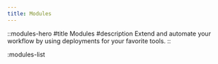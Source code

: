 ```yaml
---
title: Modules
---
```


::modules-hero
#title
Modules
#description
Extend and automate your workflow by using deployments for your favorite tools.
::

:modules-list

